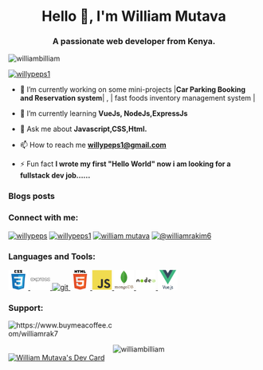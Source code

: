 <h1 align="center">Hello 👋, I'm William Mutava</h1>
<h3 align="center">A passionate web developer from Kenya.</h3>

<p align="left"> <img src="https://komarev.com/ghpvc/?username=williambilliam&label=Profile%20views&color=0e75b6&style=flat" alt="williambilliam" /> </p>



<p align="left"> <a href="https://twitter.com/willypeps1" target="blank"><img src="https://img.shields.io/twitter/follow/willypeps1?logo=twitter&style=for-the-badge" alt="willypeps1" /></a> </p>

- 🔭 I’m currently working on some mini-projects |**Car Parking Booking and Reservation system**| , | fast foods inventory management system |

- 🌱 I’m currently learning **VueJs, NodeJs,ExpressJs**

- 💬 Ask me about **Javascript,CSS,Html.**

- 📫 How to reach me **willypeps1@gmail.com**

- ⚡ Fun fact **I wrote my first "Hello World" now i am looking for a fullstack dev job......**

### Blogs posts
<!-- BLOG-POST-LIST:START -->
<!-- BLOG-POST-LIST:END -->

<h3 align="left">Connect with me:</h3>
<p align="left">
<a href="https://dev.to/willypeps" target="blank"><img align="center" src="https://raw.githubusercontent.com/rahuldkjain/github-profile-readme-generator/master/src/images/icons/Social/devto.svg" alt="willypeps" height="30" width="40" /></a>
<a href="https://twitter.com/willypeps1" target="blank"><img align="center" src="https://raw.githubusercontent.com/rahuldkjain/github-profile-readme-generator/master/src/images/icons/Social/twitter.svg" alt="willypeps1" height="30" width="40" /></a>
<a href="https://linkedin.com/in/william mutava" target="blank"><img align="center" src="https://raw.githubusercontent.com/rahuldkjain/github-profile-readme-generator/master/src/images/icons/Social/linked-in-alt.svg" alt="william mutava" height="30" width="40" /></a>
<a href="https://medium.com/@williamrakim6" target="blank"><img align="center" src="https://raw.githubusercontent.com/rahuldkjain/github-profile-readme-generator/master/src/images/icons/Social/medium.svg" alt="@williamrakim6" height="30" width="40" /></a>
</p>

<h3 align="left">Languages and Tools:</h3>
<p align="left"> <a href="https://www.w3schools.com/css/" target="_blank" rel="noreferrer"> <img src="https://raw.githubusercontent.com/devicons/devicon/master/icons/css3/css3-original-wordmark.svg" alt="css3" width="40" height="40"/> </a> <a href="https://expressjs.com" target="_blank" rel="noreferrer"> <img src="https://raw.githubusercontent.com/devicons/devicon/master/icons/express/express-original-wordmark.svg" alt="express" width="40" height="40"/> </a>  <a href="https://git-scm.com/" target="_blank" rel="noreferrer"> <img src="https://www.vectorlogo.zone/logos/git-scm/git-scm-icon.svg" alt="git" width="40" height="40"/> </a> <a href="https://www.w3.org/html/" target="_blank" rel="noreferrer"> <img src="https://raw.githubusercontent.com/devicons/devicon/master/icons/html5/html5-original-wordmark.svg" alt="html5" width="40" height="40"/> </a> <a href="https://developer.mozilla.org/en-US/docs/Web/JavaScript" target="_blank" rel="noreferrer"> <img src="https://raw.githubusercontent.com/devicons/devicon/master/icons/javascript/javascript-original.svg" alt="javascript" width="40" height="40"/> </a> <a href="https://www.mongodb.com/" target="_blank" rel="noreferrer"> <img src="https://raw.githubusercontent.com/devicons/devicon/master/icons/mongodb/mongodb-original-wordmark.svg" alt="mongodb" width="40" height="40"/> </a>  <a href="https://nodejs.org" target="_blank" rel="noreferrer"> <img src="https://raw.githubusercontent.com/devicons/devicon/master/icons/nodejs/nodejs-original-wordmark.svg" alt="nodejs" width="40" height="40"/> </a> <a href="https://vuejs.org/" target="_blank" rel="noreferrer"> <img src="https://raw.githubusercontent.com/devicons/devicon/master/icons/vuejs/vuejs-original-wordmark.svg" alt="vuejs" width="40" height="40"/> </a> </p>

<h3 align="left">Support:</h3>
<p><a href="https://www.buymeacoffee.com/https://www.buymeacoffee.com/williamrak7"> <img align="left" src="https://cdn.buymeacoffee.com/buttons/v2/default-yellow.png" height="50" width="210" alt="https://www.buymeacoffee.com/williamrak7" /></a></p><br><br>

<p><img align="left" src="https://github-readme-stats.vercel.app/api/top-langs?username=williambilliam&show_icons=true&locale=en&layout=compact" alt="williambilliam" /></p>

<a href="https://app.daily.dev/willypeps"><img src="https://api.daily.dev/devcards/eb328cfdaf1c474a85e167009fc70a8d.png?r=dcc" width="400" alt="William Mutava's Dev Card"/></a>

